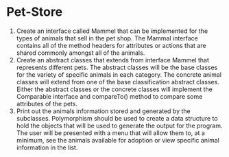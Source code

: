 # Pet-Store
1. Create an interface called Mammel that can be implemented for the types of animals that sell in the pet shop. The Mammal interface contains 
all of the method headers for attributes or actions that are shared commonly amongst all of the animals.
2. Create an abstract classes that extends from interface Mammel that represents different pets. The abstract classes will be the base classes for 
the variety of specific animals in each category. The concrete animal classes will extend from one of the base classification abstract classes. 
Either the abstract classes or the concrete classes will implement the Comparable<T> interface and compareTo() method to compare some attributes 
of the pets.
3. Print out the animals information stored and generated by the subclasses. Polymorphism should be used to create a data structure to hold the objects 
that will be used to generate the output for the program. The user will be presented with a menu that will allow them to, at a minimum, see the animals 
available for adoption or view specific animal information in the list.
